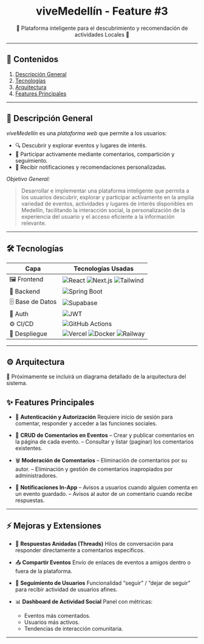 <p align="center">
  <h1 align="center">viveMedellín - Feature #3 </h1>
  <p align="center">🌆 Plataforma inteligente para el descubrimiento y recomendación de actividades Locales 🌆</p>
</p>

---

## 📖 Contenidos
1. [Descripción General](#📌-descripción-general)  
2. [Tecnologías](#🛠-tecnologías)  
3. [Arquitectura](#⚙-arquitectura)  
4. [Features Principales](#✨-features-principales)  

---

## 📌 Descripción General

*viveMedellín* es una *plataforma web* que permite a los usuarios:

- 🔍 Descubrir y explorar eventos y lugares de interés.  
- 💬 Participar activamente mediante comentarios, compartición y seguimiento.  
- 🚀 Recibir notificaciones y recomendaciones personalizadas.

*Objetivo General:*  
> Desarrollar e implementar una plataforma inteligente que permita a los usuarios descubrir, explorar y participar activamente en la amplia variedad de eventos, actividades y lugares de interés disponibles en Medellín, facilitando la interacción social, la personalización de la experiencia del usuario y el acceso eficiente a la información relevante.

---

## 🛠 Tecnologías

| Capa          | Tecnologías Usadas                                                                                   |
| ------------- | ----------------------------------------------------------------------------------------------------- |
| 🖼 Frontend     | ![React](https://img.shields.io/badge/React-17.x-blue?logo=react&logoColor=white) ![Next.js](https://img.shields.io/badge/Next.js-13.x-black?logo=next.js) ![Tailwind](https://img.shields.io/badge/TailwindCSS-3.x-38BDF8?logo=tailwindcss&logoColor=white) |
| 🔧 Backend      | ![Spring Boot](https://img.shields.io/badge/Spring_Boot-2.7.x-6DB33F?logo=spring&logoColor=white) |
| 🗄 Base de Datos| ![Supabase](https://img.shields.io/badge/Supabase-1.x-3ECF8E?logo=supabase&logoColor=white)        |
| 🔐 Auth         | ![JWT](https://img.shields.io/badge/Auth-JWT-000000?logo=jsonwebtokens&logoColor=white)             |
| ⚙ CI/CD        | ![GitHub Actions](https://img.shields.io/badge/GitHub_Actions-Automated-2088FF?logo=githubactions&logoColor=white) |
| 🚀 Despliegue   | ![Vercel](https://img.shields.io/badge/Vercel-Frontend-000000?logo=vercel) ![Docker](https://img.shields.io/badge/Docker-Containers-2496ED?logo=docker&logoColor=white) ![Railway](https://img.shields.io/badge/Railway-Backend-0B0D0E?logo=railway) |

---

## ⚙ Arquitectura

📌 Próximamente se incluirá un diagrama detallado de la arquitectura del sistema.


## ✨ Features Principales

* 🔐 **Autenticación y Autorización**
  Requiere inicio de sesión para comentar, responder y acceder a las funciones sociales.

* 💬 **CRUD de Comentarios en Eventos**
  – Crear y publicar comentarios en la página de cada evento.
  – Consultar y listar (paginar) los comentarios existentes.

* 🗑️ **Moderación de Comentarios**
  – Eliminación de comentarios por su autor.
  – Eliminación y gestión de comentarios inapropiados por administradores.

* 🔔 **Notificaciones In-App**
  – Avisos a usuarios cuando alguien comenta en un evento guardado.
  – Avisos al autor de un comentario cuando recibe respuestas.

---

## ⚡ Mejoras y Extensiones

* 🧵 **Respuestas Anidadas (Threads)**
  Hilos de conversación para responder directamente a comentarios específicos.

* 📤 **Compartir Eventos**
  Envío de enlaces de eventos a amigos dentro o fuera de la plataforma.

* 👥 **Seguimiento de Usuarios**
  Funcionalidad “seguir” / “dejar de seguir” para recibir actividad de usuarios afines.

* 📊 **Dashboard de Actividad Social**
  Panel con métricas:

  * Eventos más comentados.
  * Usuarios más activos.
  * Tendencias de interacción comunitaria.
---
